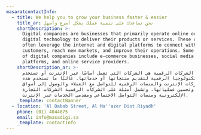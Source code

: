 ```yaml
---
masaratcontactInfo:
  - title: We help you to grow your business faster & easier
    title_ar: نحن نساعدك على تنمية عملك بشكل أسرع وأسهل
    shortDescription: >-
      Digital companies are businesses that primarily operate online or use
      digital technology to deliver their products or services. These companies
      often leverage the internet and digital platforms to connect with
      customers, reach new markets, and improve their operations. Some examples
      of digital companies include e-commerce businesses, social media
      platforms, and online service providers.
    shortDescription_ar: >-
      تعتبر الشركات الرقمية هي الشركات التي تعمل أساسًا عبر الإنترنت أو تستخدم
      التكنولوجيا الرقمية لتقديم منتجاتها أو خدماتها. غالبًا ما تستخدم هذه
      الشركات الإنترنت والمنصات الرقمية للتواصل مع العملاء والوصول إلى أسواق
      جديدة وتحسين عملياتها. وتشمل أمثلة على الشركات الرقمية الشركات التجارة
      الإلكترونية ومنصات التواصل الاجتماعي ومقدمي الخدمات عبر الإنترنت.
    _template: contactBanner
  - location: 'Al Dabab Street, Al Ma''azer Dist.Riyadh'
    phone: (01) 4044875
    email: info@masadigi.sa
    _template: contactInfo
---
```







